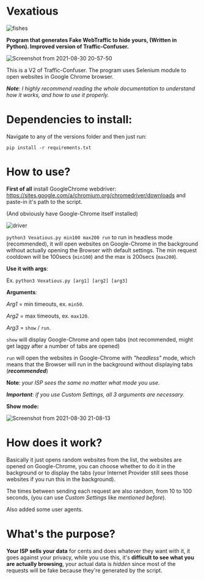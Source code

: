 # Vexatious

![fishes](https://user-images.githubusercontent.com/84932430/131382979-c86a0a35-6585-4a07-ab0e-41c9863982f4.jpg)

**Program that generates Fake WebTraffic to hide yours, (Written in Python). Improved version of Traffic-Confuser.**

![Screenshot from 2021-08-30 20-57-50](https://user-images.githubusercontent.com/84932430/131383448-87603607-e526-4e93-8a63-9287de7b4ad6.png)

This is a V2 of Traffic-Confuser. The program uses Selenium module to open websites in Google Chrome browser.

***Note***: *I highly recommend reading the whole documentation to understand how it works, and how to use it properly.*

# Dependencies to install:

Navigate to any of the versions folder and then just run:  

`pip install -r requirements.txt`

# How to use?

**First of all** install GoogleChrome webdriver: https://sites.google.com/a/chromium.org/chromedriver/downloads and paste-in it's path to the script.

(And obviously have Google-Chrome itself installed)

![driver](https://user-images.githubusercontent.com/84932430/131385179-894426f7-8545-4d97-8290-3db2da688d63.png)

`python3 Vexatious.py min100 max200 run` to run in headless mode (recommended), it will open websites on Google-Chrome in the background without actually opening the Browser with default settings. The min request cooldown will be 100secs (`min100`) and the max is 200secs  (`max200`).

**Use it with args**:

Ex. `python3 Vexatious.py [arg1] [arg2] [arg3]`

**Arguments**: 

*Arg1* = min timeouts, ex. `min50`. 

*Arg2* = max timeouts, ex. `max120`. 

*Arg3* = `show` / `run`.

`show` will display Google-Chrome and open tabs (not recommended, might get laggy after a number of tabs are opened) 

`run` will open the websites in Google-Chrome with *"headless"* mode, which means that the Browser will run in the background without displaying tabs (***recommended***) 

**Note**: *your ISP sees the same no matter what mode you use.*

***Important***: *if you use Custom Settings, all 3 arguments are necessary.* 

**Show mode:**

![Screenshot from 2021-08-30 21-08-13](https://user-images.githubusercontent.com/84932430/131384667-db63a97c-8da8-46b0-bece-36bb5492495e.png)

# How does it work?

Basically it just opens random websites from the list, the websites are opened on Google-Chrome, you can choose whether to do it in the background or to display the tabs (your Internet Provider still sees those websites if you run this in the background).

The times between sending each request are also random, from 10 to 100 seconds, (you can use *Custom Settings* like *mentioned before*).

Also added some user agents.

# What's the purpose?

**Your ISP sells your data** for cents and does whatever they want with it, it goes against your privacy, while you use this, it's **difficult to see what you are actually browsing**, your actual data is *hidden* since most of the requests will be fake because they're generated by the script.
